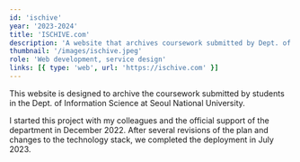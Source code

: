 ```yaml
---
id: 'ischive'
year: '2023-2024'
title: 'ISCHIVE.com'
description: 'A website that archives coursework submitted by Dept. of Information Science students'
thumbnail: '/images/ischive.jpeg'
role: 'Web development, service design'
links: [{ type: 'web', url: 'https://ischive.com' }]
---
```


This website is designed to archive the coursework submitted by students in the Dept. of Information Science at Seoul National University.

I started this project with my colleagues and the official support of the department in December 2022. After several revisions of the plan and changes to the technology stack, we completed the deployment in July 2023.

